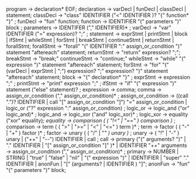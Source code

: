 program -> declaration* EOF;
declaration -> varDecl | funDecl | classDecl | statement;
classDecl -> "class" IDENTIFIER ("<" IDENTIFIER )? "{" function* "}" ;
funDecl -> "fun" function;
function -> IDENTIFIER "(" parameters ")" block ;
parameters -> IDENTIFER ("," IDENTIFIER)* ;
varDecl -> "var" IDENTIFIER ("=" expression)? ";" ;
statement -> exprStmt | printStmt | block | ifStmt | whileStmt | forStmt | breakStmt | continueStmt | returnStmt | forallStmt;
forallStmt -> "forall" "(" IDENTIFIER ":" assign_or_condition ")" statement "aftereach" statement;
returnStmt -> "return" expression? ";";
breakStmt -> "break;"
continueStmt -> "continue;"
whileStmt -> "while" "(" expression ")" statement "aftereach" statement;
forStmt -> "for" "(" (varDecl | exprStmt | ";") expression? ";" expression? ")" statement "aftereach" statement;
block -> "{" declaration* "}" ;
exprStmt -> expression ";" ;
printStmt -> "print" expression ";" ;
ifStmt -> "if" "(" expression ")" statement ("else" statement)? ;
expression     → comma;
comma -> assign_or_condition ("," assign_or_condition)* ;
assign_or_condition -> ((call ".")? IDENTIFIER | call "[" assign_or_condition "]") "=" assign_or_condition | logic_or ("?" expression ":" assign_or_condition) ;
logic_or -> logic_and ("or" logic_and)* ;
logic_and -> logic_xor ("and" logic_xor)* ;
logic_xor -> equality ("xor" equality)*;
equality       → comparison ( ( "!=" | "==" ) comparison )* ;
comparison     → term ( ( ">" | ">=" | "<" | "<=" ) term )* ;
term           → factor ( ( "-" | "+" ) factor )* ;
factor         → unary ( ( "/" | "*" ) unary )* ;
unary          → ( "!" | "-" ) unary
               | ("++" | "--") IDENTIFIER | call ;
call -> primary ("(" arguments? ")" | "." IDENTIFIER | "[" assign_or_condition "]" )* | IDENTIFIER "++"
arguments -> assign_or_condition ("," assign_or_condition)* ;
primary        → NUMBER | STRING | "true" | "false" | "nil"
               | "(" expression ")" | IDENTIFIER | "super" "." IDENTIFIER | anonFun | "[" (arguments? | IDENTIFIER ) "]";
anonFun -> "fun" "(" parameters ")" block;
